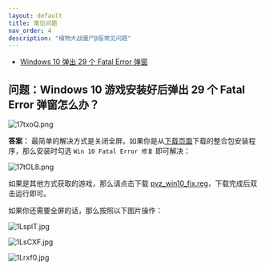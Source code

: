 ```yaml
---
layout: default
title: 常见问题
nav_order: 4
description: "植物大战僵尸β版常见问题"
---
```


* [Windows 10 弹出 29 个 Fatal Error 弹窗](#问题windows-10-游戏安装好后弹出-29-个-fatal-error-弹窗怎么办)

## **问题：Windows 10 游戏安装好后弹出 29 个 Fatal Error 弹窗怎么办？**

![17txoQ.png](https://s2.ax1x.com/2020/02/12/17txoQ.png)

**答案：**
最简单的解决方式是关闭全屏。如果你是从[下载页面](/download.html)下载的整合包安装程序，那么安装时勾选 `Win 10 Fatal Error 修复` 即可解决：

![17tOL8.png](https://s2.ax1x.com/2020/02/12/17tOL8.png)

如果是其他方式获取的游戏，那么请点击下载 [pvz_win10_fix.reg](/pvz_win10_fix.reg)，下载完成后双击运行即可。

如果你还需要全屏的话，那么按照以下图片操作：

![1LsplT.jpg](https://s2.ax1x.com/2020/02/13/1LsplT.jpg)

![1LsCXF.jpg](https://s2.ax1x.com/2020/02/13/1LsCXF.jpg)

![1Lrxf0.jpg](https://s2.ax1x.com/2020/02/13/1Lrxf0.jpg)
